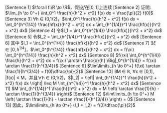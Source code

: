 [Sentence 1] $\forall f:\R \to \R$，假设$f$在$[0,1]$上连续
[Sentence 2] 证明: $\lim_{h \to 0^+} \int_0^1 \frac{h}{h^2 + x^2} f(x) dx = \frac{\pi}{2} f(0)$
[Sentence 3] ∀h ∈ (0,1/2)，$\int_0^1 \frac{h}{h^2 + x^2} f(x) dx = \int_0^{h^{1/4}} \frac{hf(x)}{h^2 + x^2} dx + \int_{h^{1/4}}^1 \frac{hf(x)}{h^2 + x^2} dx$
[Sentence 4] 令$I_1 = \int_0^{h^{1/4}} \frac{hf(x)}{h^2 + x^2} dx$
[Sentence 5] 令$I_2 = \int_{h^{1/4}}^1 \frac{hf(x)}{h^2 + x^2} dx$
[Sentence 6] 其中 $I_1 = \int_0^{h^{1/4}} \frac{hf(x)}{h^2 + x^2} dx$
[Sentence 7] $\exists \xi \in [0, h^{1/4}]$，$\int_0^{h^{1/4}} \frac{hf(x)}{h^2 + x^2} dx = f(\xi) \int_0^{h^{1/4}} \frac{h}{h^2 + x^2} dx$
[Sentence 8] $f(\xi) \int_0^{h^{1/4}} \frac{h}{h^2 + x^2} dx = f(\xi) \arctan \frac{x}{h} \Big|_0^{h^{1/4}} = f(\xi) \arctan \frac{1}{h^{3/4}}$
[Sentence 9] $\lim\limits_{h \to 0^+} f(\xi) \arctan \frac{1}{h^{3/4}} = f(0)\dfrac{\pi}{2}$
[Sentence 10] ∃M ∈ ℝ, ∀x ∈ [0,1], |f(x)| ≤ M，并且∀h ∈ (0,1/2)，$|I_2| = \left| \int_{h^{1/4}}^1 \frac{h}{h^2 + x^2} f(x) dx \right| \leq M \int_{h^{1/4}}^1 \frac{h}{h^2 + x^2} dx$
[Sentence 11] $M \int_{h^{1/4}}^1 \frac{h}{h^2 + x^2} dx = M \left( \arctan \frac{1}{h} - \arctan \frac{1}{h^{3/4}} \right)$
[Sentence 12] $\lim\limits_{h \to 0^+} M \left( \arctan \frac{1}{h} - \arctan \frac{1}{h^{3/4}} \right) = 0$
[Sentence 13] 因此，$\lim\limits_{h \to 0^+} (I_1 + I_2) = f(0)\dfrac{\pi}{2}$